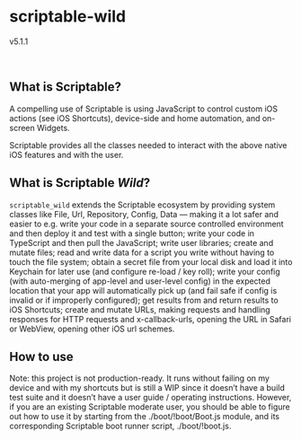 # scriptable-wild

v5.1.1

<br/>

## What is Scriptable?

A compelling use of Scriptable is using JavaScript to control custom iOS actions (see iOS Shortcuts), device-side and home automation, and on-screen Widgets.

Scriptable provides all the classes needed to interact with the above native iOS features and with the user.

## What is Scriptable _Wild_?

`scriptable_wild` extends the Scriptable ecosystem by providing system classes like File, Url, Repository, Config, Data — making it a lot safer and easier to e.g. write your code in a separate source controlled environment and then deploy it and test with a single button; write your code in TypeScript and then pull the JavaScript; write user libraries; create and mutate files; read and write data for a script you write without having to touch the file system; obtain a secret file from your local disk and load it into Keychain for later use (and configure re-load / key roll); write your config (with auto-merging of app-level and user-level config) in the expected location that your app will automatically pick up (and fail safe if config is invalid or if improperly configured); get results from and return results to iOS Shortcuts; create and mutate URLs, making requests and handling responses for HTTP requests and x-callback-urls, opening the URL in Safari or WebView, opening other iOS url schemes.

## How to use

Note: this project is not production-ready. It runs without failing on my device and with my shortcuts but is still a WIP since it doesn’t have a build test suite and it doesn’t have a user guide / operating instructions. However, if you are an existing Scriptable moderate user, you should be able to figure out how to use it by starting from the ./boot/!boot/Boot.js module, and its corresponding Scriptable boot runner script, ./boot/!boot.js.
